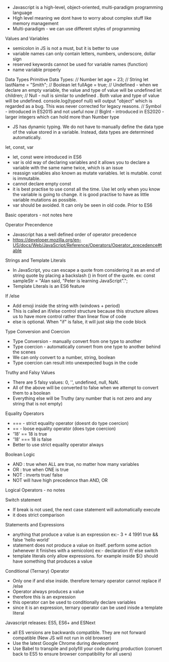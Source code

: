 - Javascript is a high-level, object-oriented, multi-paradigm programming language
- High level meaning we dont have to worry about complex stuff like memory management
- Multi-paradigm - we can use different styles of programming

Values and Variables
- semicolon in JS is not a must, but it is better to use
- variable names can only contain letters, numbers, underscore, dollar sign
- reserved keywords cannot be used for variable names (function)
- name variable properly

Data Types
Primitive Data Types:
// Number
let age = 23;
// String
let lastName = "Smith";
// Boolean
let fullAge = true;
// Undefined - when we declare an empty variable, the value and type of value will be undefined
let children;
// Null - null is similar to undefined . Both value and type of value will be undefined. console.log(typeof null) will output "object" which is regarded as a bug. This was never corrected for legacy reasons.
// Symbol - introduced in ES2015 and not useful now
// BigInt - introduced in ES2020 - larger integers which can hold more than Number type
- JS has dynamic typing. We do not have to manually define the data type of the value stored in a variable. Instead, data types are determined automatically.

let, const, var
- let, const were introduced in ES6
- var is old way of declaring variables and it allows you to declare a variable with the same name twice, which is an issue
- reassign variables also known as mutate variables. let is mutable. const is immutable.
- cannot declare empty const
- it is best practise to use const all the time. Use let only when you know the variable is going to change. it is good practise to have as little variable mutations as possible. 
- var should be avoided. It can only be seen in old code. Prior to ES6

Basic operators - not notes here

Operator Precendence
- Javascript has a well defined order of operator precedence
- https://developer.mozilla.org/en-US/docs/Web/JavaScript/Reference/Operators/Operator_precedence#table

Strings and Template Literals
- In JavaScript, you can escape a quote from considering it as an end of string quote by placing a backslash (\) in front of the quote.
ex: const sampleStr = "Alan said, \"Peter is learning JavaScript\".";
- Template Literals is an ES6 feature

If /else
- Add emoji inside the string with (windows + period)
- This is called an if/else control structure because this structure allows us to have more control rather than linear flow of code
- else is optional. When "if" is false, it will just skip the code block

Type Conversion and Coercion
- Type Conversion - manually convert from one type to another
- Type coercion - automatically convert from one type to another behind the scenes
- We can only convert to a number, string, boolean
- Type coercion can result into unexepected bugs in the code

Truthy and Falsy Values
- There are 5 falsy values: 0, '', undefined, null, NaN.
- All of the above will be converted to false when we attempt to convert them to a boolean
- Everything else will be Truthy (any number that is not zero and any string that is not empty)

Equality Operators
- === - strict equality operator (doesnt do type coercion)
- == - loose equality operator (does type coercion)
- '18' == 18 is true
- '18' === 18 is false
- Better to use strict equality operator always

Boolean Logic
- AND : true when ALL are true, no matter how many variables
- OR : true when ONE is true
- NOT : inverts true/ false
- NOT will have high precedence than AND, OR

Logical Operators - no notes

Switch statement
- If break is not used, the next case statement will automatically execute
- it does strict comparison

Statements and Expressions
- anything that produce a value is an expression
ex:-
3 + 4
1991
true && false
'hello world'
- statement does not produce a value on itself. perform some action (whenever it finishes with a semicolon)
ex:-
declaration
if/ else
switch
- template literals only allow expressions. for example inside ${} should have something that produces a value

Conditional (Ternary) Operator
- Only one if and else inside. therefore ternary operator cannot replace if /else
- Operator always produces a value
- therefore this is an expression
- this operator can be used to conditionally declare variables
- since it is an expression, ternary operator can be used inisde a template literal

Javascript releases: ES5, ES6+ and ESNext
- all ES versions are backwards compatible. They are not forward compatible (New JS will not run in old browser)
- Use the latest Google Chrome during development
- Use Babel to transpile and polyfill your code during production (convert back to ES5 to ensure browser compatibility for all users)